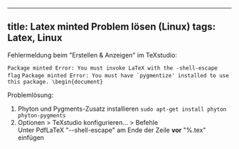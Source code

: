 
---
title: Latex minted Problem lösen (Linux)
tags: Latex, Linux
---

Fehlermeldung beim "Erstellen & Anzeigen" im TeXstudio:

```Package minted Error: You must invoke LaTeX with the -shell-escape flag```
```Package minted Error: You must have `pygmentize' installed to use this package. \begin{document}```

Problemlösung:
1. Phyton und Pygments-Zusatz installieren `sudo apt-get install phyton phyton-pygments`
2. Optionen > TeXstudio konfigurieren... > Befehle <br>
Unter PdfLaTeX "--shell-escape" am Ende der Zeile **vor** "%.tex" einfügen
